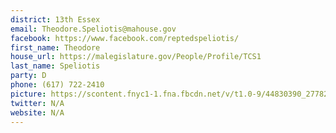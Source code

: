 ```yaml
---
district: 13th Essex
email: Theodore.Speliotis@mahouse.gov
facebook: https://www.facebook.com/reptedspeliotis/
first_name: Theodore
house_url: https://malegislature.gov/People/Profile/TCS1
last_name: Speliotis
party: D
phone: (617) 722-2410
picture: https://scontent.fnyc1-1.fna.fbcdn.net/v/t1.0-9/44830390_277825742845628_1623991000781291520_n.jpg?_nc_cat=108&_nc_ht=scontent.fnyc1-1.fna&oh=b3522c664e2150e44a290974dbb7736e&oe=5CCFCE52
twitter: N/A
website: N/A
---
```

